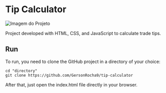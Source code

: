 # Tip Calculator

![Imagem do Projeto](/src/images/screenProjeto.png)

Project developed with HTML, CSS, and JavaScript to calculate trade tips.

## Run

To run, you need to clone the GitHub project in a directory of your choice:

```shell
cd "directory"
git clone https://github.com/GersonRocha9/tip-calculator
```

After that, just open the index.html file directly in your browser.
